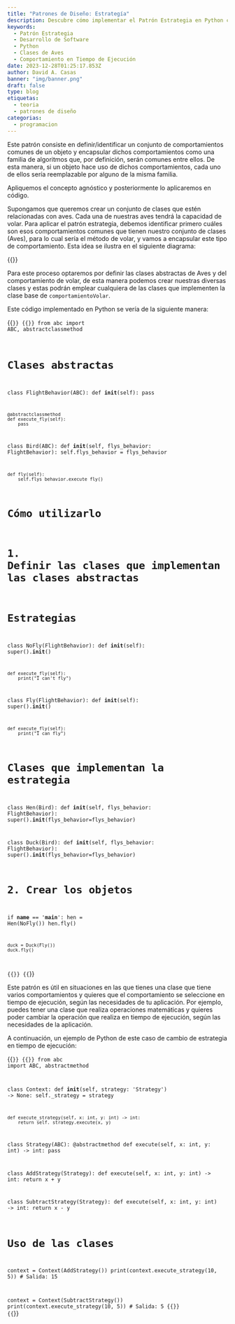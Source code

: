 ```yaml
---
title: "Patrones de Diseño: Estrategía"
description: Descubre cómo implementar el Patrón Estrategia en Python con un enfoque práctico en clases de aves, optimizando comportamientos flexibles en tiempo de ejecución
keywords:
  - Patrón Estrategia
  - Desarrollo de Software
  - Python
  - Clases de Aves
  - Comportamiento en Tiempo de Ejecución
date: 2023-12-28T01:25:17.853Z
author: David A. Casas
banner: "img/banner.png"
draft: false
type: blog
etiquetas:
  - teoria
  - patrones de diseño
categorias:
  - programacion
---
```

Este patrón consiste en definir/identificar un conjunto de comportamientos comunes de un objeto y encapsular dichos comportamientos como una familia de algoritmos que, por definición, serán comunes entre ellos. De esta manera, si un objeto hace uso de dichos comportamientos, cada uno de ellos sería reemplazable por alguno de la misma familia.

Apliquemos el concepto agnóstico y posteriormente lo aplicaremos en código.

Supongamos que queremos crear un conjunto de clases que estén relacionadas con aves. Cada una de nuestras aves tendrá la capacidad de volar. Para aplicar el patrón estrategia, debemos identificar primero cuáles son esos comportamientos comunes que tienen nuestro conjunto de clases (Aves), para lo cual sería el método de volar, y vamos a encapsular este tipo de comportamiento. Esta idea se ilustra en el siguiente diagrama:

{{<imageWebp src="img/uml.png">}}

Para este proceso optaremos por definir las clases abstractas de Aves y del comportamiento de volar, de esta manera podemos crear nuestras diversas clases y estas podrán emplear cualquiera de las clases que implementen la clase base de `comportamientoVolar`.

Este código implementado en Python se vería de la siguiente manera:

{{<code filename="birds.py">}}
{{<highlight python>}}
from abc import ABC, abstractclassmethod

# Clases abstractas
class FlightBehavior(ABC):
    def __init__(self):
        pass

    @abstractclassmethod
    def execute_fly(self):
        pass

class Bird(ABC):
    def __init__(self, flys_behavior: FlightBehavior):
        self.flys_behavior = flys_behavior

    def fly(self):
        self.flys_behavior.execute_fly()

# Cómo utilizarlo
# 1. Definir las clases que implementan las clases abstractas

# Estrategias
class NoFly(FlightBehavior):
    def __init__(self):
        super().__init__()

    def execute_fly(self):
        print("I can't fly")

class Fly(FlightBehavior):
    def __init__(self):
        super().__init__()

    def execute_fly(self):
        print("I can fly")

# Clases que implementan la estrategia
class Hen(Bird):
    def __init__(self, flys_behavior: FlightBehavior):
        super().__init__(flys_behavior=flys_behavior)

class Duck(Bird):
    def __init__(self, flys_behavior: FlightBehavior):
        super().__init__(flys_behavior=flys_behavior)

# 2. Crear los objetos
if __name__ == '__main__':
    hen = Hen(NoFly())
    hen.fly()

    duck = Duck(Fly())
    duck.fly()
{{</highlight>}}
{{</code >}}

Este patrón es útil en situaciones en las que tienes una clase que tiene varios comportamientos y quieres que el comportamiento se seleccione en tiempo de ejecución, según las necesidades de tu aplicación. Por ejemplo, puedes tener una clase que realiza operaciones matemáticas y quieres poder cambiar la operación que realiza en tiempo de ejecución, según las necesidades de la aplicación.

A continuación, un ejemplo de Python de este caso de cambio de estrategia en tiempo de ejecución:

{{<code filename="strategy.py">}}
{{<highlight python>}}
from abc import ABC, abstractmethod

class Context:
    def __init__(self, strategy: 'Strategy') -> None:
        self._strategy = strategy

    def execute_strategy(self, x: int, y: int) -> int:
        return self._strategy.execute(x, y)

class Strategy(ABC):
    @abstractmethod
    def execute(self, x: int, y: int) -> int:
        pass

class AddStrategy(Strategy):
    def execute(self, x: int, y: int) -> int:
        return x + y

class SubtractStrategy(Strategy):
    def execute(self, x: int, y: int) -> int:
        return x - y

# Uso de las clases
context = Context(AddStrategy())
print(context.execute_strategy(10, 5))  # Salida: 15

context = Context(SubtractStrategy())
print(context.execute_strategy(10, 5))  # Salida: 5
{{</highlight>}}
{{</code >}}